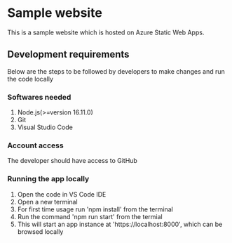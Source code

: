 # Sample website

This is a sample website which is hosted on Azure Static Web Apps.

## Development requirements
Below are the steps to be followed by developers to make changes and run the code locally

### Softwares needed
1. Node.js(>=version 16.11.0)
2. Git
3. Visual Studio Code

### Account access
The developer should have access to GitHub

### Running the app locally
1. Open the code in VS Code IDE
2. Open a new terminal
3. For first time usage run 'npm install' from the terminal
4. Run the command 'npm run start' from the termial
5. This will start an app instance at 'https://localhost:8000', which can be browsed locally

